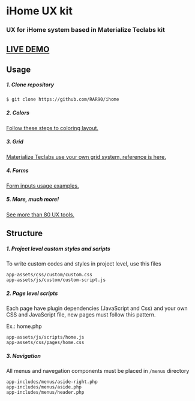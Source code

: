 # iHome UX kit

### UX for iHome system based in Materialize Teclabs kit

## [LIVE DEMO](https://teclabs.com.br/html/ihome/)

## Usage
##### 1. Clone repository
``` bash
$ git clone https://github.com/RAR90/ihome
```
##### 2. Colors
[Follow these steps to coloring layout.](https://teclabs.com.br/html/materialize.teclabs/css-color.html)

##### 3. Grid
[Materialize Teclabs use your own grid system, reference is here.](https://teclabs.com.br/html/materialize.teclabs/css-grid.html)

##### 4. Forms
[Form inputs usage examples.](https://teclabs.com.br/html/materialize.teclabs/form-layouts.html)

##### 5. More, much more!
[See more than 80 UX tools.](https://teclabs.com.br/html/materialize.teclabs)

## Structure
##### 1. Project level custom styles and scripts

To write custom codes and styles in project level, use this files
```
app-assets/css/custom/custom.css
app-assets/js/custom/custom-script.js
```

##### 2. Page level scripts

Each page have plugin dependencies (JavaScript and Css) and your own CSS and JavaScript file, new pages must follow this pattern.

Ex.: home.php
```
app-assets/js/scripts/home.js
app-assets/css/pages/home.css
```

##### 3. Navigation

All menus and navegation components must be placed in `/menus` directory
```
app-includes/menus/aside-right.php
app-includes/menus/aside.php
app-includes/menus/header.php
```